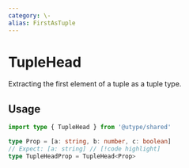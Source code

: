 ```yaml
---
category: \-
alias: FirstAsTuple
---
```


# TupleHead

<TypeInfo category="-" :alias="['FirstAsTuple']" />

Extracting the first element of a tuple as a tuple type.

## Usage

```ts twoslash
import type { TupleHead } from '@utype/shared'

type Prop = [a: string, b: number, c: boolean]
// Expect: [a: string] // [!code highlight]
type TupleHeadProp = TupleHead<Prop>
```
